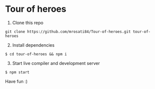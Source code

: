 # Tour of heroes

1) Clone this repo

```
git clone https://github.com/mrosati84/Tour-of-heroes.git tour-of-heroes
```

2) Install dependencies

```
$ cd tour-of-heroes && npm i
```

3) Start live compiler and development server

```
$ npm start
```

Have fun :)

